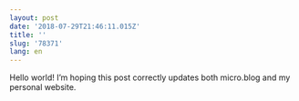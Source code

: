 ```yaml
---
layout: post
date: '2018-07-29T21:46:11.015Z'
title: ''
slug: '78371'
lang: en
---
```

Hello world! I’m hoping this post correctly updates both micro.blog and my personal website.
